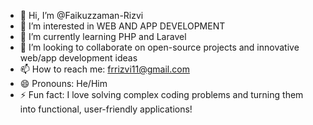 - 👋 Hi, I’m @Faikuzzaman-Rizvi
- 👀 I’m interested in WEB AND APP DEVELOPMENT 
- 🌱 I’m currently learning PHP and Laravel
- 💞️ I’m looking to collaborate on open-source projects and innovative web/app development ideas
- 📫 How to reach me: frrizvi11@gmail.com
- 😄 Pronouns: He/Him
- ⚡ Fun fact: I love solving complex coding problems and turning them into functional, user-friendly applications!


<!---
Faikuzzaman-Rizvi/Faikuzzaman-Rizvi is a ✨ special ✨ repository because its `README.md` (this file) appears on your GitHub profile.
You can click the Preview link to take a look at your changes.
--->
